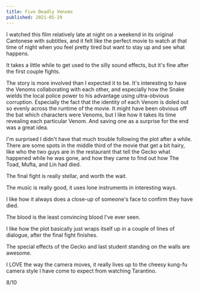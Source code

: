 ```yaml
---
title: Five Deadly Venoms
published: 2021-05-29
---
```


I watched this film relatively late at night on a weekend in its original Cantonese with subtitles, and it felt like the perfect movie to watch at that time of night when you feel pretty tired but want to stay up and see what happens.

It takes a little while to get used to the silly sound effects, but it's fine after the first couple fights.

The story is more involved than I expected it to be. It's interesting to have the Venoms collaborating with each other, and especially how the Snake wields the local police power to his advantage using ultra-obvious corruption. Especially the fact that the identity of each Venom is doled out so evenly across the runtime of the movie. It might have been obvious off the bat which characters were Venoms, but I like how it takes its time revealing each particular Venom. And saving one as a surprise for the end was a great idea.

I'm surprised I didn't have that much trouble following the plot after a while. There are some spots in the middle third of the movie that get a bit hairy, like who the two guys are in the restaurant that tell the Gecko what happened while he was gone, and how they came to find out how The Toad, Mufta, and Lin had died.

The final fight is really stellar, and worth the wait.

The music is really good, it uses lone instruments in interesting ways.

I like how it always does a close-up of someone's face to confirm they have died.

The blood is the least convincing blood I've ever seen.

I like how the plot basically just wraps itself up in a couple of lines of dialogue, after the final fight finishes.

The special effects of the Gecko and last student standing on the walls are awesome.

I LOVE the way the camera moves, it really lives up to the cheesy kung-fu camera style I have come to expect from watching Tarantino.

8/10
